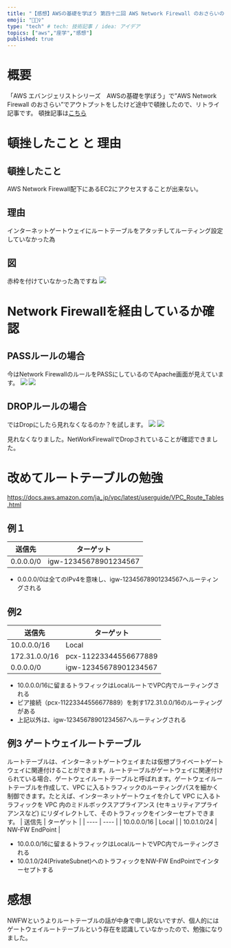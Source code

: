 ```yaml
---
title: "【感想】AWSの基礎を学ぼう 第四十二回 AWS Network Firewall のおさらいのリトライ"
emoji: "🚴🏻‍♀️"
type: "tech" # tech: 技術記事 / idea: アイデア
topics: ["aws","座学","感想"]
published: true
---
```

# 概要
「AWS エバンジェリストシリーズ　AWSの基礎を学ぼう」で”AWS Network Firewall のおさらい”でアウトプットをしたけど途中で頓挫したので、リトライ記事です。
頓挫記事は[こちら](https://zenn.dev/shigeru_oda/articles/72a645793fd9fe607814)

# 頓挫したこと と 理由
## 頓挫したこと
AWS Network Firewall配下にあるEC2にアクセスすることが出来ない。

## 理由
インターネットゲートウェイにルートテーブルをアタッチしてルーティング設定していなかった為

## 図
赤枠を付けていなかった為ですね
![](https://storage.googleapis.com/zenn-user-upload/efc0aea45e5b0ca9b203cd9e.png)


# Network Firewallを経由しているか確認
## PASSルールの場合
今はNetwork FirewallのルールをPASSにしているのでApache画面が見えています。
![](https://storage.googleapis.com/zenn-user-upload/a08b4403763ccb7bf67c76bc.png)
![](https://storage.googleapis.com/zenn-user-upload/8d9f7710ebdee64fe00336fa.png)

## DROPルールの場合
ではDropにしたら見れなくなるのか？を試します。
![](https://storage.googleapis.com/zenn-user-upload/9ad3cda29bcdf4c065ab5b06.png)
![](https://storage.googleapis.com/zenn-user-upload/54030cec3a5e87821d3049c8.png)

見れなくなりました。NetWorkFirewallでDropされていることが確認できました。

# 改めてルートテーブルの勉強
https://docs.aws.amazon.com/ja_jp/vpc/latest/userguide/VPC_Route_Tables.html

## 例１
| 送信先 | ターゲット |
| ---- | ---- |
| 0.0.0.0/0 | igw-12345678901234567 |

- 0.0.0.0/0は全てのIPv4を意味し、igw-12345678901234567へルーティングされる

## 例2
| 送信先 | ターゲット |
| ---- | ---- |
| 10.0.0.0/16 | Local |
| 172.31.0.0/16 | pcx-11223344556677889 |
| 0.0.0.0/0 | igw-12345678901234567 |
- 10.0.0.0/16に留まるトラフィックはLocalルートでVPC内でルーティングされる
- ピア接続（pcx-11223344556677889）を刺す172.31.0.0/16のルーティングがある
- 上記以外は、igw-12345678901234567へルーティングされる

## 例3 ゲートウェイルートテーブル
ルートテーブルは、インターネットゲートウェイまたは仮想プライベートゲートウェイに関連付けることができます。ルートテーブルがゲートウェイに関連付けられている場合、ゲートウェイルートテーブルと呼ばれます。ゲートウェイルートテーブルを作成して、VPC に入るトラフィックのルーティングパスを細かく制御できます。たとえば、インターネットゲートウェイを介して VPC に入るトラフィックを VPC 内のミドルボックスアプライアンス (セキュリティアプライアンスなど) にリダイレクトして、そのトラフィックをインターセプトできます。
| 送信先 | ターゲット |
| ---- | ---- |
| 10.0.0.0/16 | Local |
| 10.0.1.0/24 | NW-FW EndPoint |
- 10.0.0.0/16に留まるトラフィックはLocalルートでVPC内でルーティングされる
- 10.0.1.0/24(PrivateSubnet)へのトラフィックをNW-FW EndPointでインターセプトする

# 感想
NWFWというよりルートテーブルの話が中身で申し訳ないですが、個人的にはゲートウェイルートテーブルという存在を認識していなかったので、勉強になりました。
